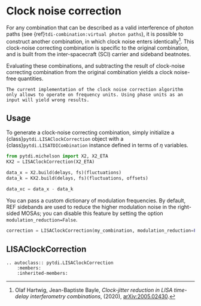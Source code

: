 # Clock noise correction

For any combination that can be described as a valid interference of photon paths (see {ref}`tdi-combination:virtual photon paths`), it is possible to construct another combination, in which clock noise enters identically[^1]. This clock-noise correcting combination is specific to the original combination, and is built from the inter-spacecraft (SCI) carrier and sideband beatnotes.

[^1]: Olaf Hartwig, Jean-Baptiste Bayle, *Clock-jitter reduction in LISA time-delay interferometry combinations*, (2020), [arXiv:2005.02430](https://arxiv.org/abs/2005.02430).

Evaluating these combinations, and subtracting the result of clock-noise correcting combination from the original combination yields a clock noise-free quantities.

```{warning}
The current implementation of the clock noise correction algorithm only allows to operate on frequency units. Using phase units as an input will yield wrong results.
```

## Usage

To generate a clock-noise correcting combination, simply initialize a {class}`pytdi.LISAClockCorrection` object with a {class}`pytdi.LISATDICombination` instance defined in terms of $\eta$ variables.

```python
from pytdi.michelson import X2, X2_ETA
KX2 = LISAClockCorrection(X2_ETA)

data_x = X2.build(delays, fs)(fluctuations)
data_k = KX2.build(delays, fs)(fluctuations, offsets)

data_xc = data_x - data_k
```

You can pass a custom dictionary of modulation frequencies. By default, REF sidebands are used to reduce the higher modulation noise in the right-sided MOSAs; you can disable this feature by setting the option `modulation_reduction=False`.

```python
correction = LISAClockCorrection(my_combination, modulation_reduction=False)
```

## LISAClockCorrection

```{eval-rst}
.. autoclass:: pytdi.LISAClockCorrection
    :members:
    :inherited-members:
```
